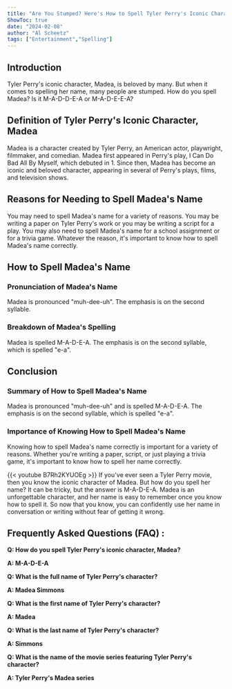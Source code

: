 ```yaml
---
title: "Are You Stumped? Here's How to Spell Tyler Perry's Iconic Character, Madea!"
ShowToc: true 
date: "2024-02-08"
author: "Al Scheetz" 
tags: ["Entertainment","Spelling"]
---
```

## Introduction 

Tyler Perry's iconic character, Madea, is beloved by many. But when it comes to spelling her name, many people are stumped. How do you spell Madea? Is it M-A-D-D-E-A or M-A-D-E-E-A?

## Definition of Tyler Perry's Iconic Character, Madea

Madea is a character created by Tyler Perry, an American actor, playwright, filmmaker, and comedian. Madea first appeared in Perry's play, I Can Do Bad All By Myself, which debuted in 1. Since then, Madea has become an iconic and beloved character, appearing in several of Perry's plays, films, and television shows.

## Reasons for Needing to Spell Madea's Name

You may need to spell Madea's name for a variety of reasons. You may be writing a paper on Tyler Perry's work or you may be writing a script for a play. You may also need to spell Madea's name for a school assignment or for a trivia game. Whatever the reason, it's important to know how to spell Madea's name correctly.

## How to Spell Madea's Name

### Pronunciation of Madea's Name

Madea is pronounced "muh-dee-uh". The emphasis is on the second syllable.

### Breakdown of Madea's Spelling

Madea is spelled M-A-D-E-A. The emphasis is on the second syllable, which is spelled "e-a".

## Conclusion

### Summary of How to Spell Madea's Name

Madea is pronounced "muh-dee-uh" and is spelled M-A-D-E-A. The emphasis is on the second syllable, which is spelled "e-a".

### Importance of Knowing How to Spell Madea's Name

Knowing how to spell Madea's name correctly is important for a variety of reasons. Whether you're writing a paper, script, or just playing a trivia game, it's important to know how to spell her name correctly.

{{< youtube B7Rh2KYUOEg >}} 
If you've ever seen a Tyler Perry movie, then you know the iconic character of Madea. But how do you spell her name? It can be tricky, but the answer is M-A-D-E-A. Madea is an unforgettable character, and her name is easy to remember once you know how to spell it. So now that you know, you can confidently use her name in conversation or writing without fear of getting it wrong.

## Frequently Asked Questions (FAQ) :
**Q: How do you spell Tyler Perry's iconic character, Madea?**

**A: M-A-D-E-A**

**Q: What is the full name of Tyler Perry's character?**

**A: Madea Simmons**

**Q: What is the first name of Tyler Perry's character?**

**A: Madea**

**Q: What is the last name of Tyler Perry's character?**

**A: Simmons**

**Q: What is the name of the movie series featuring Tyler Perry's character?**

**A: Tyler Perry's Madea series**





